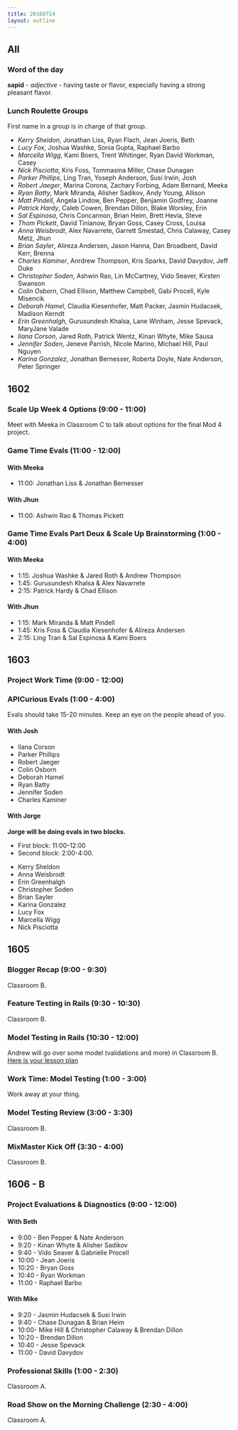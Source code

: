 ```yaml
---
title: 20160714
layout: outline
---
```


## All

### Word of the day

**sapid** - _adjective_ - having taste or flavor, especially having a strong
pleasant flavor.


### Lunch Roulette Groups

First name in a group is in charge of that group.

* *Kerry Sheldon*, Jonathan Liss, Ryan Flach, Jean Joeris, Beth
* *Lucy Fox*, Joshua Washke, Sonia Gupta, Raphael Barbo
* *Marcella Wigg*, Kami Boers, Trent Whitinger, Ryan David Workman, Casey
* *Nick Pisciotta*, Kris Foss, Tommasina Miller, Chase Dunagan
* *Parker Phillips*, Ling Tran, Yoseph Anderson, Susi Irwin, Josh
* *Robert Jaeger*, Marina Corona, Zachary Forbing, Adam Bernard, Meeka
* *Ryan Batty*, Mark Miranda, Alisher Sadikov, Andy Young, Allison
* *Matt Pindell*, Angela Lindow, Ben Pepper, Benjamin Godfrey, Joanne
* *Patrick Hardy*, Caleb Cowen, Brendan Dillon, Blake Worsley, Erin
* *Sal Espinosa*, Chris Concannon, Brian Heim, Brett Hevia, Steve
* *Thom Pickett*, David Tinianow, Bryan Goss, Casey Cross, Louisa
* *Anna Weisbrodt*, Alex Navarrete, Garrett Smestad, Chris Calaway, Casey Metz, Jhun
* *Brian Sayler*, Alireza Andersen, Jason Hanna, Dan Broadbent, David Kerr, Brenna
* *Charles Kaminer*, Anrdrew Thompson, Kris Sparks, David Davydov, Jeff Duke
* *Christopher Soden*, Ashwin Rao, Lin McCartney, Vido Seaver, Kirsten Swanson
* *Colin Osborn*, Chad Ellison, Matthew Campbell, Gabi Procell, Kyle Misencik
* *Deborah Hamel*, Claudia Kiesenhofer, Matt Packer, Jasmin Hudacsek, Madison Kerndt
* *Erin Greenhalgh*, Gurusundesh Khalsa, Lane Winham, Jesse Spevack, MaryJane Valade
* *Ilana Corson*, Jared Roth, Patrick Wentz, Kinan Whyte, Mike Sausa
* *Jennifer Soden*, Jeneve Parrish, Nicole Marino, Michael Hill, Paul Nguyen
* *Karina Gonzalez*, Jonathan Bernesser, Roberta Doyle, Nate Anderson, Peter Springer

## 1602

### Scale Up Week 4 Options (9:00 - 11:00)

Meet with Meeka in Classroom C to talk about options for the final Mod 4 project.

### Game Time Evals (11:00 - 12:00)

#### With Meeka

- 11:00: Jonathan Liss & Jonathan Bernesser

#### With Jhun

- 11:00: Ashwin Rao & Thomas Pickett

### Game Time Evals Part Deux & Scale Up Brainstorming (1:00 - 4:00)

#### With Meeka

- 1:15: Joshua Washke & Jared Roth & Andrew Thompson
- 1:45: Gurusundesh Khalsa & Alex Navarrete
- 2:15: Patrick Hardy & Chad Ellison

#### With Jhun

- 1:15: Mark Miranda & Matt Pindell
- 1:45: Kris Foss & Claudia Kiesenhofer & Alireza Andersen
- 2:15: Ling Tran & Sal Espinosa & Kami Boers

## 1603

### Project Work Time (9:00 - 12:00)

### APICurious Evals (1:00 - 4:00)

Evals should take 15-20 minutes. Keep an eye on the people ahead of you.

#### With Josh

- Ilana Corson
- Parker Phillips
- Robert Jaeger
- Colin Osborn
- Deborah Hamel
- Ryan Batty
- Jennifer Soden
- Charles Kaminer

#### With Jorge

**Jorge will be doing evals in two blocks.**
 * First block: 11:00-12:00
 * Second block: 2:00-4:00.

- Kerry Sheldon
- Anna Weisbrodt
- Erin Greenhalgh
- Christopher Soden
- Brian Sayler
- Karina Gonzalez
- Lucy Fox
- Marcella Wigg
- Nick Pisciotta

## 1605

### Blogger Recap (9:00 - 9:30)

Classroom B.

### Feature Testing in Rails (9:30 - 10:30)

Classroom B.

### Model Testing in Rails (10:30 - 12:00)

Andrew will go over some model (validations and more) in Classroom B. [Here is your lesson plan](https://github.com/turingschool/lesson_plans/blob/master/ruby_02-web_applications_with_ruby/model_testing_in_rails.markdown)

### Work Time: Model Testing (1:00 - 3:00)

Work away at your thing.

### Model Testing Review (3:00 - 3:30)

Classroom B.

### MixMaster Kick Off (3:30 - 4:00)

Classroom B.


## 1606 - B

### Project Evaluations & Diagnostics (9:00 - 12:00)

#### With Beth
* 9:00 - Ben Pepper & Nate Anderson
* 9:20 - Kinan Whyte & Alisher Sadikov
* 9:40 - Vido Seaver & Gabrielle Procell
* 10:00 - Jean Joeris
* 10:20 - Bryan Goss
* 10:40 - Ryan Workman
* 11:00 - Raphael Barbo

#### With Mike
* 9:20 - Jasmin Hudacsek & Susi Irwin
* 9:40 - Chase Dunagan & Brian Heim
* 10:00- Mike Hill & Christopher Calaway & Brendan Dillon
* 10:20 - Brendan Dillon
* 10:40 - Jesse Spevack
* 11:00 - David Davydov

### Professional Skills (1:00 - 2:30)

Classroom A.

### Road Show on the Morning Challenge (2:30 - 4:00)

Classroom A.

